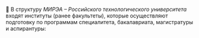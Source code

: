 🏢 В структуру *МИРЭА – Российского технологического университета* входят
институты (ранее факультеты), которые осуществляют подготовку по программам
специалитета, бакалавриата, магистратуры и аспирантуры: 